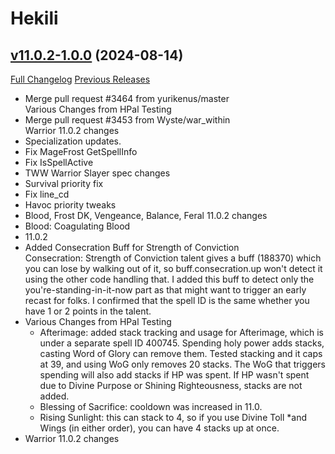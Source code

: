 # Hekili

## [v11.0.2-1.0.0](https://github.com/Hekili/hekili/tree/v11.0.2-1.0.0) (2024-08-14)
[Full Changelog](https://github.com/Hekili/hekili/compare/v11.0.0-1.0.5...v11.0.2-1.0.0) [Previous Releases](https://github.com/Hekili/hekili/releases)

- Merge pull request #3464 from yurikenus/master  
    Various Changes from HPal Testing  
- Merge pull request #3453 from Wyste/war\_within  
    Warrior 11.0.2 changes  
- Specialization updates.  
- Fix MageFrost GetSpellInfo  
- Fix IsSpellActive  
- TWW Warrior Slayer spec changes  
- Survival priority fix  
- Fix line\_cd  
- Havoc priority tweaks  
- Blood, Frost DK, Vengeance, Balance, Feral 11.0.2 changes  
- Blood: Coagulating Blood  
- 11.0.2  
- Added Consecration Buff for Strength of Conviction  
    Consecration: Strength of Conviction talent gives a buff (188370) which you can lose by walking out of it, so buff.consecration.up won't detect it using the other code handling that.  I added this buff to detect only the you're-standing-in-it-now part as that might want to trigger an early recast for folks.  I confirmed that the spell ID is the same whether you have 1 or 2 points in the talent.  
- Various Changes from HPal Testing  
    - Afterimage: added stack tracking and usage for Afterimage, which is under a separate spell ID 400745.  Spending holy power adds stacks, casting Word of Glory can remove them.  Tested stacking and it caps at 39, and using WoG only removes 20 stacks.  The WoG that triggers spending will also add stacks if HP was spent.  If HP wasn't spent due to Divine Purpose or Shining Righteousness, stacks are not added.  
    - Blessing of Sacrifice: cooldown was increased in 11.0.  
    - Rising Sunlight: this can stack to 4, so if you use Divine Toll *and Wings (in either order), you can have 4 stacks up at once.  
- Warrior 11.0.2 changes  
